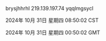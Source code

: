 brysjhhrhl 219.139.197.74 yqqlmgsycl

2024年 10月 31日 星期四 08:50:02 CST

2024年 10月 31日 星期四 00:50:02 GMT
